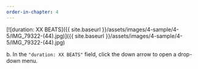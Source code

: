 ```yaml
---
order-in-chapter: 4
---
```


[![duration: XX BEATS]({{ site.baseurl }}/assets/images/4-sample/4-5/IMG_79322-(44).jpg)]({{
site.baseurl }}/assets/images/4-sample/4-5/IMG_79322-(44).jpg)

b. In the `"duration: XX BEATS"` field, click the down arrow to open a drop-down menu.

